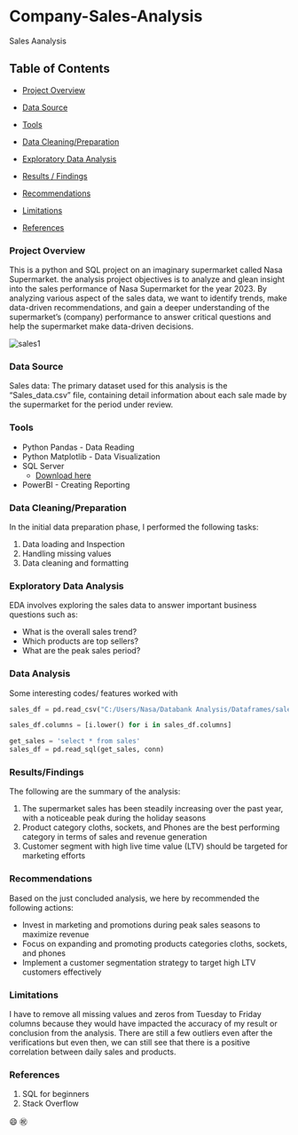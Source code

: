 # Company-Sales-Analysis
Sales Aanalysis

## Table of Contents

- [Project Overview](#project-overview)

- [Data Source](#data-source)

- [Tools](#tools)

- [Data Cleaning/Preparation](#data-cleaningpreparation)

- [Exploratory Data Analysis](#exploratory-data-analysis)

- [Results / Findings](#resultsfindings)

- [Recommendations](#recommendations)

- [Limitations](#limitations)

- [References](#references)

### Project Overview

This is a python and SQL project on an imaginary supermarket called Nasa Supermarket. the analysis project objectives is to analyze and glean insight into the sales performance of Nasa Supermarket for the year 2023. By analyzing various aspect of the sales data, we want to identify trends, make data-driven recommendations, and gain a deeper understanding of the supermarket’s (company) performance to answer critical questions and help the supermarket make data-driven decisions.


![sales1](https://github.com/CChukwu-data-analyst/Company-Sales-Analysis/assets/170612341/82a73934-6e58-424b-8b09-7918e6a182e6)

### Data Source

Sales data: The primary dataset used for this analysis is the “Sales_data.csv” file, containing detail information about each sale made by the supermarket for the period under review.

### Tools

- Python Pandas - Data Reading
- Python Matplotlib - Data Visualization 
- SQL Server
   - [Download here](https://enhtechsoftware.com)
- PowerBI - Creating Reporting

### Data Cleaning/Preparation

  In the initial data preparation phase, I performed the following tasks:

  1.	Data loading and Inspection
  2.	Handling missing values
  3.	Data cleaning and formatting

### Exploratory Data Analysis

EDA involves exploring the sales data to answer important business questions such as:

-	What is the overall sales trend?
-	Which products are top sellers? 
-	What are the peak sales period?

### Data Analysis

Some interesting codes/ features worked with 

```python
sales_df = pd.read_csv("C:/Users/Nasa/Databank Analysis/Dataframes/sales.csv")
```
```python
sales_df.columns = [i.lower() for i in sales_df.columns]
```
```sql
get_sales = 'select * from sales'
sales_df = pd.read_sql(get_sales, conn)
```

### Results/Findings

The following are the summary of the analysis:

1.	The supermarket sales has been steadily increasing over the past year, with a noticeable peak during the holiday seasons
2.	Product category cloths, sockets, and Phones are the best performing category in terms of sales and revenue generation
3.	Customer segment with high live time value (LTV) should be targeted for marketing efforts

### Recommendations

Based on the just concluded analysis, we here by recommended the following actions:

-	Invest in marketing and promotions during peak sales seasons to maximize revenue
-	Focus on expanding and promoting products categories cloths, sockets, and phones
-	Implement a customer segmentation strategy to target high LTV customers effectively

### Limitations

I have to remove all missing values and zeros from Tuesday to Friday columns because they would have impacted the accuracy of my result or conclusion from the analysis. There are still a few outliers even after the verifications but even then, we can still see that there is a positive correlation between daily sales and products.

### References

1. SQL for beginners
2. Stack Overflow

😄  ㊗️

